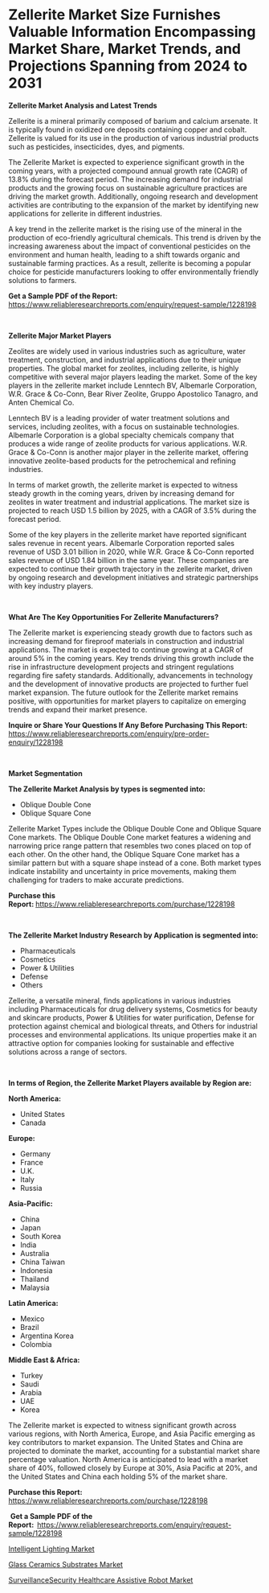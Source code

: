 <p><h1>Zellerite Market Size Furnishes Valuable Information Encompassing Market Share, Market Trends, and Projections Spanning from 2024 to 2031</h1></p><p><strong>Zellerite Market Analysis and Latest Trends</strong></p>
<p><p>Zellerite is a mineral primarily composed of barium and calcium arsenate. It is typically found in oxidized ore deposits containing copper and cobalt. Zellerite is valued for its use in the production of various industrial products such as pesticides, insecticides, dyes, and pigments.</p><p>The Zellerite Market is expected to experience significant growth in the coming years, with a projected compound annual growth rate (CAGR) of 13.8% during the forecast period. The increasing demand for industrial products and the growing focus on sustainable agriculture practices are driving the market growth. Additionally, ongoing research and development activities are contributing to the expansion of the market by identifying new applications for zellerite in different industries.</p><p>A key trend in the zellerite market is the rising use of the mineral in the production of eco-friendly agricultural chemicals. This trend is driven by the increasing awareness about the impact of conventional pesticides on the environment and human health, leading to a shift towards organic and sustainable farming practices. As a result, zellerite is becoming a popular choice for pesticide manufacturers looking to offer environmentally friendly solutions to farmers.</p></p>
<p><strong>Get a Sample PDF of the Report:&nbsp;</strong> <a href="https://www.reliableresearchreports.com/enquiry/request-sample/1228198">https://www.reliableresearchreports.com/enquiry/request-sample/1228198</a></p>
<p>&nbsp;</p>
<p><strong>Zellerite Major Market Players</strong></p>
<p><p>Zeolites are widely used in various industries such as agriculture, water treatment, construction, and industrial applications due to their unique properties. The global market for zeolites, including zellerite, is highly competitive with several major players leading the market. Some of the key players in the zellerite market include Lenntech BV, Albemarle Corporation, W.R. Grace & Co-Conn, Bear River Zeolite, Gruppo Apostolico Tanagro, and Anten Chemical Co.</p><p>Lenntech BV is a leading provider of water treatment solutions and services, including zeolites, with a focus on sustainable technologies. Albemarle Corporation is a global specialty chemicals company that produces a wide range of zeolite products for various applications. W.R. Grace & Co-Conn is another major player in the zellerite market, offering innovative zeolite-based products for the petrochemical and refining industries.</p><p>In terms of market growth, the zellerite market is expected to witness steady growth in the coming years, driven by increasing demand for zeolites in water treatment and industrial applications. The market size is projected to reach USD 1.5 billion by 2025, with a CAGR of 3.5% during the forecast period.</p><p>Some of the key players in the zellerite market have reported significant sales revenue in recent years. Albemarle Corporation reported sales revenue of USD 3.01 billion in 2020, while W.R. Grace & Co-Conn reported sales revenue of USD 1.84 billion in the same year. These companies are expected to continue their growth trajectory in the zellerite market, driven by ongoing research and development initiatives and strategic partnerships with key industry players.</p></p>
<p>&nbsp;</p>
<p><strong>What Are The Key Opportunities For Zellerite Manufacturers?</strong></p>
<p><p>The Zellerite market is experiencing steady growth due to factors such as increasing demand for fireproof materials in construction and industrial applications. The market is expected to continue growing at a CAGR of around 5% in the coming years. Key trends driving this growth include the rise in infrastructure development projects and stringent regulations regarding fire safety standards. Additionally, advancements in technology and the development of innovative products are projected to further fuel market expansion. The future outlook for the Zellerite market remains positive, with opportunities for market players to capitalize on emerging trends and expand their market presence.</p></p>
<p><strong>Inquire or Share Your Questions If Any Before Purchasing This Report:</strong> <a href="https://www.reliableresearchreports.com/enquiry/pre-order-enquiry/1228198">https://www.reliableresearchreports.com/enquiry/pre-order-enquiry/1228198</a></p>
<p>&nbsp;</p>
<p><strong>Market Segmentation</strong></p>
<p><strong>The Zellerite Market Analysis by types is segmented into:</strong></p>
<p><ul><li>Oblique Double Cone</li><li>Oblique Square Cone</li></ul></p>
<p><p>Zellerite Market Types include the Oblique Double Cone and Oblique Square Cone markets. The Oblique Double Cone market features a widening and narrowing price range pattern that resembles two cones placed on top of each other. On the other hand, the Oblique Square Cone market has a similar pattern but with a square shape instead of a cone. Both market types indicate instability and uncertainty in price movements, making them challenging for traders to make accurate predictions.</p></p>
<p><strong>Purchase this Report:&nbsp;</strong><a href="https://www.reliableresearchreports.com/purchase/1228198">https://www.reliableresearchreports.com/purchase/1228198</a></p>
<p>&nbsp;</p>
<p><strong>The Zellerite Market Industry Research by Application is segmented into:</strong></p>
<p><ul><li>Pharmaceuticals</li><li>Cosmetics</li><li>Power & Utilities</li><li>Defense</li><li>Others</li></ul></p>
<p><p>Zellerite, a versatile mineral, finds applications in various industries including Pharmaceuticals for drug delivery systems, Cosmetics for beauty and skincare products, Power & Utilities for water purification, Defense for protection against chemical and biological threats, and Others for industrial processes and environmental applications. Its unique properties make it an attractive option for companies looking for sustainable and effective solutions across a range of sectors.</p></p>
<p>&nbsp;</p>
<p><strong>In terms of Region, the Zellerite Market Players available by Region are:</strong></p>
<p>
    <p> <strong> North America: </strong>
        <ul>
            <li>United States</li>
            <li>Canada</li>
        </ul>
        </p> 
    <p> <strong> Europe: </strong>
        <ul>
            <li>Germany</li>
            <li>France</li>
            <li>U.K.</li>
            <li>Italy</li>
            <li>Russia</li>
        </ul>
        </p> 
    <p> <strong> Asia-Pacific: </strong>
        <ul>
            <li>China</li>
            <li>Japan</li>
            <li>South Korea</li>
            <li>India</li>
            <li>Australia</li>
            <li>China Taiwan</li>
            <li>Indonesia</li>
            <li>Thailand</li>
            <li>Malaysia</li>
        </ul>
        </p> 
    <p> <strong> Latin America: </strong>
        <ul>
            <li>Mexico</li>
            <li>Brazil</li>
            <li>Argentina Korea</li>
            <li>Colombia</li>
        </ul>
        </p> 
    <p> <strong> Middle East & Africa: </strong>
        <ul>
            <li>Turkey</li>
            <li>Saudi</li>
            <li>Arabia</li>
            <li>UAE</li>
            <li>Korea</li>
        </ul>
    </p>
    </p>
<p><p>The Zellerite market is expected to witness significant growth across various regions, with North America, Europe, and Asia Pacific emerging as key contributors to market expansion. The United States and China are projected to dominate the market, accounting for a substantial market share percentage valuation. North America is anticipated to lead with a market share of 40%, followed closely by Europe at 30%, Asia Pacific at 20%, and the United States and China each holding 5% of the market share.</p></p>
<p><strong>Purchase this Report: </strong><a href="https://www.reliableresearchreports.com/purchase/1228198">https://www.reliableresearchreports.com/purchase/1228198</a></p>
<p>&nbsp;<strong>Get a Sample PDF of the Report:&nbsp;&nbsp;</strong><a href="https://www.reliableresearchreports.com/enquiry/request-sample/1228198">https://www.reliableresearchreports.com/enquiry/request-sample/1228198</a></p>
<p><strong></strong></p>
<p><p><a href="https://view.publitas.com/reportprime-1/intelligent-lighting-market-offers-provide-insightful-data-for-the-time-period-from-2023-to-2030-and-also-provide-analysis-based-on-application-type-and-region/">Intelligent Lighting Market</a></p><p><a href="https://view.publitas.com/reportprime-1/insights-into-glass-ceramics-substrates-market-size-analysing-market-share-trends-and-growth-from-2023-to-2030/">Glass Ceramics Substrates Market</a></p><p><a href="https://view.publitas.com/reportprime-1/surveillancesecurity-healthcare-assistive-robot-market-size-evaluating-its-market-trends-growth-and-projections-2023-2030/">SurveillanceSecurity Healthcare Assistive Robot Market</a></p></p>